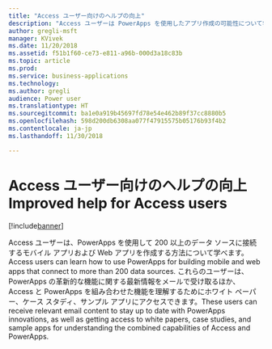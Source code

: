 ```yaml
---
title: "Access ユーザー向けのヘルプの向上"
description: "Access ユーザーは PowerApps を使用したアプリ作成の可能性について学べます"
author: gregli-msft
manager: KVivek
ms.date: 11/20/2018
ms.assetid: f51b1f60-ce73-e811-a96b-000d3a18c83b
ms.topic: article
ms.prod: 
ms.service: business-applications
ms.technology: 
ms.author: gregli
audience: Power user
ms.translationtype: HT
ms.sourcegitcommit: ba1e0a919b45697fd78e54e462b89f37cc8880b5
ms.openlocfilehash: 598d200db6308aa077f47915575b05176b93f4b2
ms.contentlocale: ja-jp
ms.lasthandoff: 11/30/2018

---
```

# <a name="improved-help-for-access-users"></a><span data-ttu-id="b44a8-103">Access ユーザー向けのヘルプの向上</span><span class="sxs-lookup"><span data-stu-id="b44a8-103">Improved help for Access users</span></span>


[!include[banner](../../includes/banner.md)]

<span data-ttu-id="b44a8-104">Access ユーザーは、PowerApps を使用して 200 以上のデータ ソースに接続するモバイル アプリおよび Web アプリを作成する方法について学べます。</span><span class="sxs-lookup"><span data-stu-id="b44a8-104">Access users can learn how to use PowerApps for building mobile and web apps that connect to more than 200 data sources.</span></span> <span data-ttu-id="b44a8-105">これらのユーザーは、PowerApps の革新的な機能に関する最新情報をメールで受け取るほか、Access と PowerApps を組み合わせた機能を理解するためにホワイト ペーパー、ケース スタディ、サンプル アプリにアクセスできます。</span><span class="sxs-lookup"><span data-stu-id="b44a8-105">These users can receive relevant email content to stay up to date with PowerApps innovations, as well as getting access to white papers, case studies, and sample apps for understanding the combined capabilities of Access and PowerApps.</span></span>

